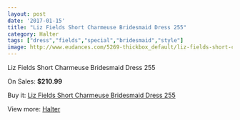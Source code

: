 ```yaml
---
layout: post
date: '2017-01-15'
title: "Liz Fields Short Charmeuse Bridesmaid Dress 255"
category: Halter
tags: ["dress","fields","special","bridesmaid","style"]
image: http://www.eudances.com/5269-thickbox_default/liz-fields-short-charmeuse-bridesmaid-dress-255.jpg
---
```

Liz Fields Short Charmeuse Bridesmaid Dress 255

On Sales: **$210.99**
<a href="https://www.eudances.com/en/halter/1777-liz-fields-short-charmeuse-bridesmaid-dress-255.html"><amp-img layout="responsive" width="600" height="600" src="//www.eudances.com/5269-thickbox_default/liz-fields-short-charmeuse-bridesmaid-dress-255.jpg" alt="Liz Fields Short Charmeuse Bridesmaid Dress 255 0" /></a>
<a href="https://www.eudances.com/en/halter/1777-liz-fields-short-charmeuse-bridesmaid-dress-255.html"><amp-img layout="responsive" width="600" height="600" src="//www.eudances.com/5270-thickbox_default/liz-fields-short-charmeuse-bridesmaid-dress-255.jpg" alt="Liz Fields Short Charmeuse Bridesmaid Dress 255 1" /></a>

Buy it: [Liz Fields Short Charmeuse Bridesmaid Dress 255](https://www.eudances.com/en/halter/1777-liz-fields-short-charmeuse-bridesmaid-dress-255.html "Liz Fields Short Charmeuse Bridesmaid Dress 255")

View more: [Halter](https://www.eudances.com/en/19-halter "Halter")